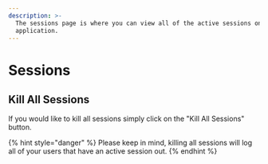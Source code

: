 ```yaml
---
description: >-
  The sessions page is where you can view all of the active sessions on your
  application.
---
```


# Sessions

## Kill All Sessions

If you would like to kill all sessions simply click on the "Kill All Sessions" button.&#x20;

{% hint style="danger" %}
Please keep in mind, killing all sessions will log all of your users that have an active session out.&#x20;
{% endhint %}

